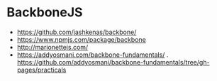 # BackboneJS

- https://github.com/jashkenas/backbone/
- https://www.npmjs.com/package/backbone
- http://marionettejs.com/
- https://addyosmani.com/backbone-fundamentals/
. https://github.com/addyosmani/backbone-fundamentals/tree/gh-pages/practicals
